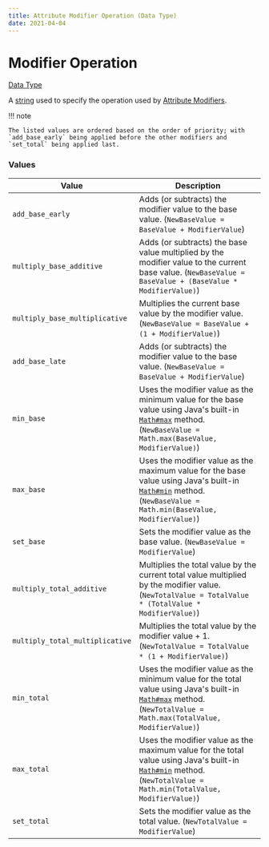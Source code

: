 ```yaml
---
title: Attribute Modifier Operation (Data Type)
date: 2021-04-04
---
```


# Modifier Operation

[Data Type](../data_types.md)

A [string](string.md) used to specify the operation used by [Attribute Modifiers](attribute_modifier.md).

!!! note

    The listed values are ordered based on the order of priority; with `add_base_early` being applied before the other modifiers and `set_total` being applied last.


### Values

Value                           | Description
--------------------------------|---------------
`add_base_early`                | Adds (or subtracts) the modifier value to the base value. (`NewBaseValue = BaseValue + ModifierValue`)
`multiply_base_additive`        | Adds (or subtracts) the base value multiplied by the modifier value to the current base value. (`NewBaseValue = BaseValue + (BaseValue * ModifierValue)`)
`multiply_base_multiplicative`  | Multiplies the current base value by the modifier value. (`NewBaseValue = BaseValue + (1 + ModifierValue)`)
`add_base_late`                 | Adds (or subtracts) the modifier value to the base value. (`NewBaseValue = BaseValue + ModifierValue`)
`min_base`                      | Uses the modifier value as the minimum value for the base value using Java's built-in [`Math#max`](https://docs.oracle.com/javase/8/docs/api/java/lang/Math.html#max-double-double-) method. (`NewBaseValue = Math.max(BaseValue, ModifierValue)`)
`max_base`                      | Uses the modifier value as the maximum value for the base value using Java's built-in [`Math#min`](https://docs.oracle.com/javase/8/docs/api/java/lang/Math.html#min-double-double-) method. (`NewBaseValue = Math.min(BaseValue, ModifierValue)`)
`set_base`                      | Sets the modifier value as the base value. (`NewBaseValue = ModifierValue`)
`multiply_total_additive`       | Multiplies the total value by the current total value multiplied by the modifier value. (`NewTotalValue = TotalValue * (TotalValue * ModifierValue)`)
`multiply_total_multiplicative` | Multiplies the total value by the modifier value + 1. (`NewTotalValue = TotalValue * (1 + ModifierValue)`)
`min_total`                     | Uses the modifier value as the minimum value for the total value using Java's built-in [`Math#max`](https://docs.oracle.com/javase/8/docs/api/java/lang/Math.html#max-double-double-) method. (`NewTotalValue = Math.max(TotalValue, ModifierValue)`)
`max_total`                     | Uses the modifier value as the maximum value for the total value using Java's built-in [`Math#min`](https://docs.oracle.com/javase/8/docs/api/java/lang/Math.html#min-double-double-) method. (`NewTotalValue = Math.min(TotalValue, ModifierValue)`)
`set_total`                     | Sets the modifier value as the total value. (`NewTotalValue = ModifierValue`)
